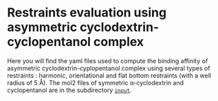 # Restraints evaluation using asymmetric cyclodextrin-cyclopentanol complex

Here you will find the yaml files used to compute the binding affinity of asymmetric cyclodextrin-cyplopentanol complex using several types of restraints : harmonic, orientational and flat bottom restraints (with a well radius of 5 Å). The mol2 files of symmetric α-cyclodextrin and cyclopentanol are in the subdirectory [`input`](input).
